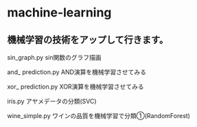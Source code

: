 # machine-learning

## 機械学習の技術をアップして行きます。

sin_graph.py sin関数のグラフ描画

and_ prediction.py	AND演算を機械学習させてみる

xor_ prediction.py	XOR演算を機械学習させてみる

iris.py	アヤメデータの分類(SVC)

wine_simple.py	ワインの品質を機械学習で分類①(RandomForest)
